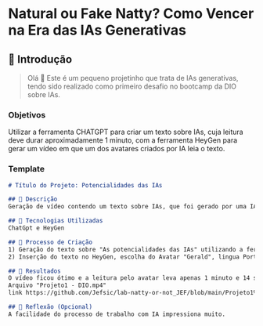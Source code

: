 # Natural ou Fake Natty? Como Vencer na Era das IAs Generativas

## 🚀 Introdução

> Olá 👀
Este é um pequeno projetinho que trata de IAs generativas, tendo sido realizado como primeiro desafio no bootcamp da DIO sobre IAs.

### Objetivos
Utilizar a ferramenta CHATGPT para criar um texto sobre IAs, cuja leitura deve durar aproximadamente 1 minuto, com a ferramenta HeyGen para gerar um vídeo em que um dos avatares criados por IA leia o texto.
   
### Template

```markdown
# Título do Projeto: Potencialidades das IAs

## 📒 Descrição
Geração de vídeo contendo um texto sobre IAs, que foi gerado por uma IAs, lido por um avatar criado por uma IA.

## 🤖 Tecnologias Utilizadas
ChatGpt e HeyGen

## 🧐 Processo de Criação
1) Geração do texto sobre "As potencialidades das IAs" utilizando a ferramenta CHATGPT", com parãmetro de 10 linhas, tamanho que lido levaria aproximadamente 1 minuto.
2) Inserção do texto no HeyGen, escolha do Avatar "Gerald", lingua Portuguese, gravação do vídeo e download.

## 🚀 Resultados
O vídeo ficou ótimo e a leitura pelo avatar leva apenas 1 minuto e 14 segundos.
Arquivo "Projeto1 - DIO.mp4"
link https://github.com/Jefsic/lab-natty-or-not_JEF/blob/main/Projeto1%20-%20DIO.mp4

## 💭 Reflexão (Opcional)
A facilidade do processo de trabalho com IA impressiona muito.




